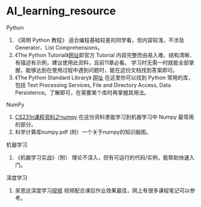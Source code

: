 # AI_learning_resource

Python
1. 《简明 Python 教程》
 适合编程基础较差的同学看，但内容较浅，不涉及 Generator、List Comprehensions。
2. 《The Python Tutorial》[网址](https://docs.python.org/3/tutorial/)即官方 Tutorial
内容完整而由易入难、结构清晰、有描述有示例，建议使用此资料，且前11章必看。
学习时无需一时就能全部掌握，能够达到在使用过程中遇到问题时，能在这份文档找到答案即可。
3. 《The Python Standard Library》
[网址](https://docs.python.org/3/library/index.html)
在这里你可以找到 Python 常用的库，包括 Text Processing Services, File and Directory Access, Data
Persistence。了解即可，在需要某个库时再掌握其用法。

NumPy
1. [CS231n课程资料之numpy](http://cs231n.github.io/python-numpy-tutorial/#numpy-datatypes)
在这份资料里能学习到机器学习中 Numpy 最常用的部分。
2. 科学计算库numpy.pdf (附）一个关于numpy的知识脑图。

机器学习
1. 《机器学习实战》（附）
理论不深入，但有可运行的代码/实例，能帮助快速入门。

深度学习
1. 吴恩达深度学习[视频](https://mooc.study.163.com/smartSpec/detail/1001319001.htm/?utm_source=weibo.com&utm_medium=timeline&utm_campaign=deepLearning&utm_content=wnd20170831) 视频配合课后作业效果最佳，网上有很多课程笔记可以参考。
